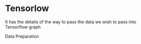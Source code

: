 # Tensorlow
It has the details of the way to pass the data we wish to pass into Tensorflow graph

Data Preparation

